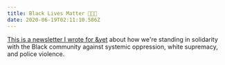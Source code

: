```yaml
---
title: Black Lives Matter 🖤🖤🖤
date: 2020-06-19T02:11:10.586Z
---
```

[This is a newsletter I wrote for &yet](https://mailchi.mp/andyet/black-lives-matter) about how we're standing in solidarity with the Black community against systemic oppression, white supremacy, and police violence.